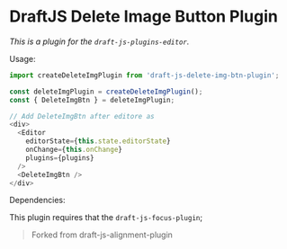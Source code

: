 # DraftJS Delete Image Button Plugin

*This is a plugin for the `draft-js-plugins-editor`.*

Usage:

```js
import createDeleteImgPlugin from 'draft-js-delete-img-btn-plugin';

const deleteImgPlugin = createDeleteImgPlugin();
const { DeleteImgBtn } = deleteImgPlugin;

// Add DeleteImgBtn after editore as
<div>
  <Editor
    editorState={this.state.editorState}
    onChange={this.onChange}
    plugins={plugins}
  />
  <DeleteImgBtn />
</div>

```

Dependencies:

This plugin requires that the `draft-js-focus-plugin`;

> Forked from draft-js-alignment-plugin
